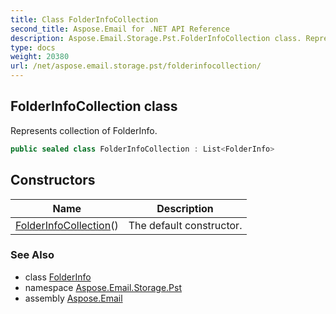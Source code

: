 ```yaml
---
title: Class FolderInfoCollection
second_title: Aspose.Email for .NET API Reference
description: Aspose.Email.Storage.Pst.FolderInfoCollection class. Represents collection of FolderInfo
type: docs
weight: 20380
url: /net/aspose.email.storage.pst/folderinfocollection/
---
```

## FolderInfoCollection class

Represents collection of FolderInfo.

```csharp
public sealed class FolderInfoCollection : List<FolderInfo>
```

## Constructors

| Name | Description |
| --- | --- |
| [FolderInfoCollection](folderinfocollection/)() | The default constructor. |

### See Also

* class [FolderInfo](../folderinfo/)
* namespace [Aspose.Email.Storage.Pst](../../aspose.email.storage.pst/)
* assembly [Aspose.Email](../../)


